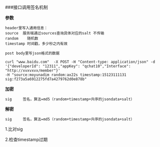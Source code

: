 ###接口调用签名机制

**参数**

```
header里写入通用信息：
source  服务端通过sources查询具体对应的salt 不传输
random    随机数
timestamp 时间戳，多少秒之内有效

post body里写json格式的数据

curl "www.baidu.com"  -X POST -H "Content-type: application/json" -d '{"developerId": "12311","appKey": "qchat10","Interface": "http://xvxvxvx/member"}'
-H "source:moyunadim random:ax22s timestamp:15123111131 sig:f273a5a6912275fd7a4279762d0e878b"
```

**加密**
```
sig     签名，算法=md5（random+timestamp+升序的jsondata+salt）
```

**解密**
```
sig     签名，算法=md5（random+timestamp+升序的jsondata+salt）
```
1.比对sig

2.检查timestamp过期